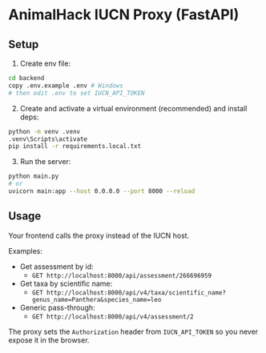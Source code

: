 # AnimalHack IUCN Proxy (FastAPI)

## Setup

1. Create env file:

```bash
cd backend
copy .env.example .env # Windows
# then edit .env to set IUCN_API_TOKEN
```

2. Create and activate a virtual environment (recommended) and install deps:

```bash
python -m venv .venv
.venv\Scripts\activate
pip install -r requirements.local.txt
```

3. Run the server:

```bash
python main.py
# or
uvicorn main:app --host 0.0.0.0 --port 8000 --reload
```

## Usage

Your frontend calls the proxy instead of the IUCN host.

Examples:

- Get assessment by id:
  - `GET http://localhost:8000/api/assessment/266696959`
- Get taxa by scientific name:
  - `GET http://localhost:8000/api/v4/taxa/scientific_name?genus_name=Panthera&species_name=leo`
- Generic pass-through:
  - `GET http://localhost:8000/api/v4/assessment/2`

The proxy sets the `Authorization` header from `IUCN_API_TOKEN` so you never expose it in the browser.
